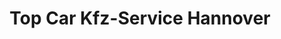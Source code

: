---
title: "Top Car Kfz-Service Hannover"
url: /hannover/top-car-kfz-service-hannover/
shop: Autowerkstatt
---